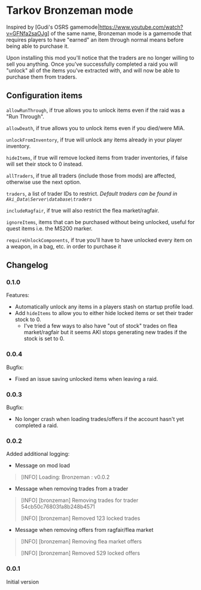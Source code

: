 # Tarkov Bronzeman mode

Inspired by [Gudi's OSRS gamemode|https://www.youtube.com/watch?v=GFNfa2saOJg] of the same name, Bronzeman mode is a gamemode that requires players to have "earned" an item through normal means before being able to purchase it.

Upon installing this mod you'll notice that the traders are no longer willing to sell you anything. Once you've successfully completed a raid you will "unlock" all of the items you've extracted with, and will now be able to purchase them from traders.


## Configuration items

`allowRunThrough`, if true allows you to unlock items even if the raid was a "Run Through".

`allowDeath`, if true allows you to unlock items even if you died/were MIA.

`unlockFromInventory`, if true will unlock any items already in your player inventory.

`hideItems`, if true will remove locked items from trader inventories, if false will set their stock to 0 instead.

`allTraders`, if true all traders (include those from mods) are affected, otherwise use the next option.

`traders`, a list of trader IDs to restrict. _Default traders can be found in `Aki_Data\Server\database\traders`_

`includeRagfair`, if true will also restrict the flea market/ragfair.

`ignoreItems`, items that can be purchased without being unlocked, useful for quest items i.e. the MS200 marker.

`requireUnlockComponents`, if true you'll have to have unlocked every item on a weapon, in a bag, etc. in order to purchase it

## Changelog

### 0.1.0

Features:

- Automatically unlock any items in a players stash on startup profile load.
- Add `hideItems` to allow you to either hide locked items or set their trader stock to 0.
  - I've tried a few ways to also have "out of stock" trades on flea market/ragfair but it seems AKI stops generating new trades if the stock is set to 0.


### 0.0.4

Bugfix:

- Fixed an issue saving unlocked items when leaving a raid.

### 0.0.3

Bugfix:

- No longer crash when loading trades/offers if the account hasn't yet completed a raid.

### 0.0.2

Added additional logging:

- Message on mod load
  
> [INFO] Loading: Bronzeman : v0.0.2

- Message when removing trades from a trader

> [INFO] [bronzeman] Removing trades for trader 54cb50c76803fa8b248b4571
>
> [INFO] [bronzeman] Removed 123 locked trades

- Message when removing offers from ragfair/flea market

> [INFO] [bronzeman] Removing flea market offers
> 
> [INFO] [bronzeman] Removed 529 locked offers

### 0.0.1

Initial version